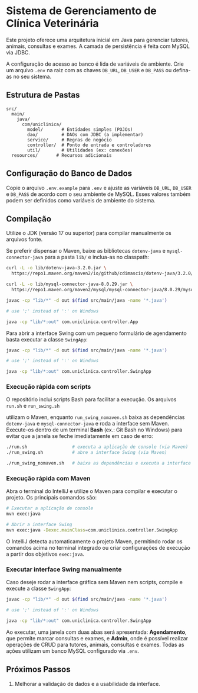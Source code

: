 # Sistema de Gerenciamento de Clínica Veterinária

Este projeto oferece uma arquitetura inicial em Java para gerenciar tutores, animais, consultas e exames. A camada de persistência é feita com MySQL via JDBC.

A configuração de acesso ao banco é lida de variáveis de ambiente. Crie um arquivo `.env` na raiz com as chaves `DB_URL`, `DB_USER` e `DB_PASS` ou defina-as no seu sistema.

## Estrutura de Pastas
```
src/
  main/
    java/
      com/uniclinica/
        model/       # Entidades simples (POJOs)
        dao/         # DAOs com JDBC (a implementar)
        service/     # Regras de negócio
        controller/  # Ponto de entrada e controladores
        util/        # Utilidades (ex: conexões)
  resources/       # Recursos adicionais
```

## Configuração do Banco de Dados

Copie o arquivo `.env.example` para `.env` e ajuste as variáveis `DB_URL`, `DB_USER` e `DB_PASS` de acordo com o seu ambiente de MySQL. Esses valores também podem ser definidos como variáveis de ambiente do sistema.

## Compilação
Utilize o JDK (versão 17 ou superior) para compilar manualmente os arquivos fonte.

Se preferir dispensar o Maven, baixe as bibliotecas `dotenv-java` e `mysql-connector-java` para a pasta `lib/` e inclua-as no classpath:


```bash
curl -L -o lib/dotenv-java-3.2.0.jar \
  https://repo1.maven.org/maven2/io/github/cdimascio/dotenv-java/3.2.0/dotenv-java-3.2.0.jar

curl -L -o lib/mysql-connector-java-8.0.29.jar \
  https://repo1.maven.org/maven2/mysql/mysql-connector-java/8.0.29/mysql-connector-java-8.0.29.jar

```

```bash
javac -cp "lib/*" -d out $(find src/main/java -name '*.java')

# use ';' instead of ':' on Windows

java -cp "lib/*:out" com.uniclinica.controller.App
```

Para abrir a interface Swing com um pequeno formulário de agendamento basta executar a classe `SwingApp`:

```bash
javac -cp "lib/*" -d out $(find src/main/java -name '*.java')

# use ';' instead of ':' on Windows

java -cp "lib/*:out" com.uniclinica.controller.SwingApp
```

### Execução rápida com scripts

O repositório inclui scripts Bash para facilitar a execução. Os arquivos `run.sh` e `run_swing.sh`

utilizam o Maven, enquanto `run_swing_nomaven.sh` baixa as dependências `dotenv-java` e `mysql-connector-java` e roda a interface sem Maven.
Execute-os dentro de um terminal **Bash** (ex.: Git Bash no Windows) para evitar que a janela se feche imediatamente em caso de erro:


```bash
./run.sh                 # executa a aplicação de console (via Maven)
./run_swing.sh           # abre a interface Swing (via Maven)

./run_swing_nomaven.sh   # baixa as dependências e executa a interface sem Maven

```

### Execução rápida com Maven

Abra o terminal do IntelliJ e utilize o Maven para compilar e executar o projeto.
Os principais comandos são:

```bash
# Executar a aplicação de console
mvn exec:java

# Abrir a interface Swing
mvn exec:java -Dexec.mainClass=com.uniclinica.controller.SwingApp

```

O IntelliJ detecta automaticamente o projeto Maven, permitindo rodar os comandos
acima no terminal integrado ou criar configurações de execução a partir dos
objetivos `exec:java`.


### Executar interface Swing manualmente

Caso deseje rodar a interface gráfica sem Maven nem scripts, compile e execute a classe `SwingApp`:

```bash
javac -cp "lib/*" -d out $(find src/main/java -name '*.java')

# use ';' instead of ':' on Windows

java -cp "lib/*:out" com.uniclinica.controller.SwingApp
```

Ao executar, uma janela com duas abas será apresentada: **Agendamento**, que permite marcar consultas e exames, e **Admin**, onde é possível realizar operações de CRUD para tutores, animais, consultas e exames. Todas as ações utilizam um banco MySQL configurado via `.env`.

## Próximos Passos
1. Melhorar a validação de dados e a usabilidade da interface.
